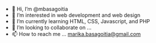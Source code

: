 - 👋 Hi, I’m @mbasagoitia
- 👀 I’m interested in web development and web design
- 🌱 I’m currently learning HTML, CSS, Javascript, and PHP
- 💞️ I’m looking to collaborate on ...
- 📫 How to reach me ... marika.basagoitia@gmail.com

<!---
mbasagoitia/mbasagoitia is a ✨ special ✨ repository because its `README.md` (this file) appears on your GitHub profile.
You can click the Preview link to take a look at your changes.
--->
